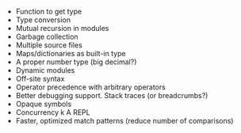 - Function to get type
- Type conversion
- Mutual recursion in modules
- Garbage collection
- Multiple source files
- Maps/dictionaries as built-in type
- A proper number type (big decimal?)
- Dynamic modules
- Off-site syntax
- Operator precedence with arbitrary operators
- Better debugging support. Stack traces (or breadcrumbs?)
- Opaque symbols
- Concurrency
k A REPL
- Faster, optimized match patterns (reduce number of comparisons)

